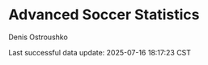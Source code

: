 # Advanced Soccer Statistics
Denis Ostroushko

<!-- gfm -->

Last successful data update: 2025-07-16 18:17:23 CST
